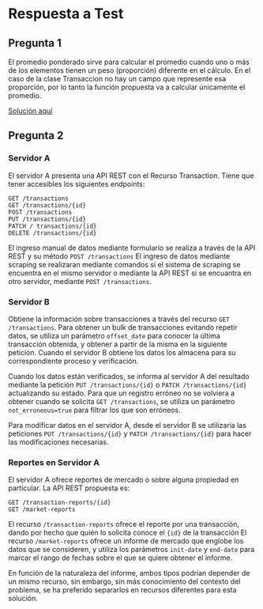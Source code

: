 # Respuesta a Test

## Pregunta 1

El promedio ponderado sirve para calcular el promedio cuando uno o más de los elementos tienen un peso (proporción) diferente en el cálculo. En el caso de la clase Transaccion no hay un campo que represente esa proporción, por lo tanto la función propuesta va a calcular únicamente el promedio.

[Solución aquí](https://gist.github.com/javierseixas/3f955d0f42e1574f21d5f91f61a34df2)


## Pregunta 2

### Servidor A

El servidor A presenta una API REST con el Recurso Transaction. Tiene que tener accesibles los siguientes endpoints:

```
GET /transactions
GET /transactions/{id}
POST /transactions
PUT /transactions/{id}
PATCH / transactions/{id}
DELETE /transactions/{id}
```

El ingreso manual de datos mediante formulario se realiza a través de la API REST y su método `POST /transactions`
El ingreso de datos mediante scraping se realizaran mediante comandos si el sistema de scraping se encuentra en el mismo servidor o mediante la API REST si se encuantra en otro servidor, mediante `POST /transactions`.

### Servidor B

Obtiene la información sobre transacciones a través del recurso `GET /transactions`. Para obtener un bulk de transacciones evitando repetir datos, se utiliza un parámetro `offset_date` para conocer la última transacción obtenida, y obtener a partir de la misma en la siguiente petición.
Cuando el servidor B obtiene los datos los almacena para su correspondiente proceso y verificación.

Cuando los datos están verificados, se informa al servidor A del resultado mediante la petición `PUT /transactions/{id}` o `PATCH /transactions/{id}` actualizando su estado.
Para que un registro erróneo no se volviera a obtener cuando se solicita `GET /transactions`, se utiliza un parámetro `not_erroneous=true` para filtrar los que son erróneos.

Para modificar datos en el servidor A, desde el servidor B se utilizaría las peticiones `PUT /transactions/{id}` y `PATCH /transactions/{id}` para hacer las modificaciones necesarias.

### Reportes en Servidor A

El servidor A ofrece reportes de mercado o sobre alguna propiedad en particular. La API REST propuesta es:

```
GET /transaction-reports/{id}
GET /market-reports
```

El recurso `/transaction-reports` ofrece el reporte por una transacción, dando por hecho que quién lo solicita conoce el `{id}` de la transacción
El recurso `/market-reports` ofrece un informe de mercado que englobe los datos que se consideren, y utiliza los parámetros `init-date` y `end-date` para marcar el rango de fechas sobre el que se quiere obtener el informe.

En función de la naturaleza del informe, ambos tipos podrían depender de un mismo recurso, sin embargo, sin más conocimiento del contexto del problema, se ha preferido separarlos en recursos diferentes para esta solución.